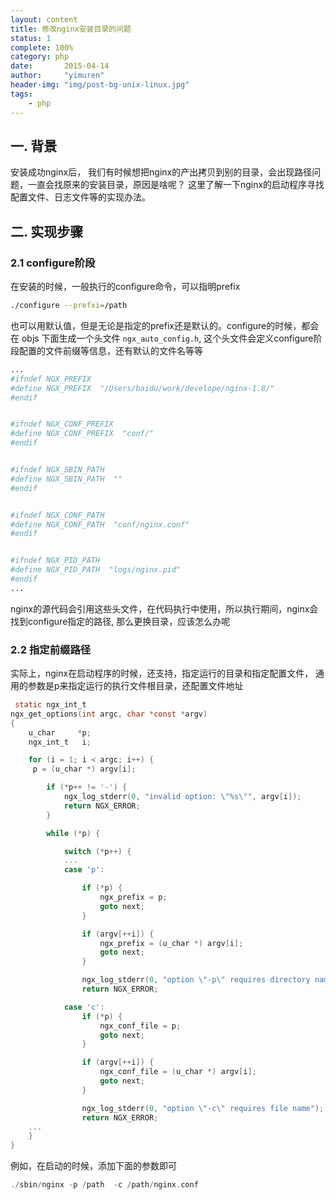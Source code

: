 ```yaml
---
layout: content
title: 修改nginx安装目录的问题
status: 1
complete: 100% 
category: php
date:       2015-04-14
author:     "yimuren"
header-img: "img/post-bg-unix-linux.jpg"
tags:
    - php
---
```


## 一. 背景

安装成功nginx后， 我们有时候想把nginx的产出拷贝到别的目录，会出现路径问题，一直会找原来的安装目录，原因是啥呢？ 这里了解一下nginx的启动程序寻找配置文件、日志文件等的实现办法。


## 二. 实现步骤

### 2.1 configure阶段

在安装的时候，一般执行的configure命令，可以指明prefix
```bash 
./configure --prefxi=/path
``` 

也可以用默认值，但是无论是指定的prefix还是默认的。configure的时候，都会在 objs 下面生成一个头文件 `ngx_auto_config.h`, 这个头文件会定义configure阶段配置的文件前缀等信息，还有默认的文件名等等
```bash 
...
#ifndef NGX_PREFIX
#define NGX_PREFIX  "/Users/baidu/work/develope/nginx-1.8/"
#endif


#ifndef NGX_CONF_PREFIX
#define NGX_CONF_PREFIX  "conf/"
#endif


#ifndef NGX_SBIN_PATH
#define NGX_SBIN_PATH  ""
#endif


#ifndef NGX_CONF_PATH
#define NGX_CONF_PATH  "conf/nginx.conf"
#endif


#ifndef NGX_PID_PATH
#define NGX_PID_PATH  "logs/nginx.pid"
#endif
...
``` 

nginx的源代码会引用这些头文件，在代码执行中使用，所以执行期间，nginx会找到configure指定的路径, 那么更换目录，应该怎么办呢

### 2.2 指定前缀路径

实际上，nginx在启动程序的时候，还支持，指定运行的目录和指定配置文件， 通用的参数是p来指定运行的执行文件根目录，还配置文件地址
```c 
 static ngx_int_t
ngx_get_options(int argc, char *const *argv)
{   
    u_char     *p;
    ngx_int_t   i;

    for (i = 1; i < argc; i++) {        
     p = (u_char *) argv[i];

        if (*p++ != '-') {
            ngx_log_stderr(0, "invalid option: \"%s\"", argv[i]);
            return NGX_ERROR;
        }

        while (*p) {

            switch (*p++) { 
            ...      
            case 'p':

                if (*p) {
                    ngx_prefix = p;
                    goto next;
                }

                if (argv[++i]) {
                    ngx_prefix = (u_char *) argv[i];
                    goto next;
                }

                ngx_log_stderr(0, "option \"-p\" requires directory name");
                return NGX_ERROR;

            case 'c':
                if (*p) {
                    ngx_conf_file = p;
                    goto next;
                }

                if (argv[++i]) {
                    ngx_conf_file = (u_char *) argv[i];
                    goto next;
                }

                ngx_log_stderr(0, "option \"-c\" requires file name");
                return NGX_ERROR;
    ...
    }
}
``` 

例如，在启动的时候，添加下面的参数即可
```c 
./sbin/nginx -p /path  -c /path/nginx.conf
``` 